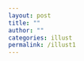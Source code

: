 ```yaml
---
layout: post
title: ""
author: ""
categories: illust
permalink: /illust1
---
```


<html lang="ja">
<head>
    <meta charset="UTF-8">
    <meta name="viewport" content="width=device-width, initial-scale=1.0">
    <title>写真とテキストのレイアウト</title>
    <style>
        .container {
            display: flex;
            flex-wrap: wrap;
            justify-content: space-between;
            margin-bottom: 20px;
        }
        .image-container {
            flex: 0 0 48%; /* 画像の幅を設定 */
            text-align: center;
            margin-bottom: 5px;
        }
        .text-container {
            flex: 0 0 52%; /* テキストの幅を設定 */
            margin-bottom: 10px;
        }
        img {
            width: 100%; /* 画像をコンテナ内で最大幅に調整 */
            height: auto;
        }
        .church-image {
            width: 80%; /* 教会の写真だけ幅を80%に設定 */
            height: auto;
        }
        .yuri-image {
            width: 120%; 
            height: auto;

        }
        .flavor-text {
            font-size: 16px;
            color: gray;
        }
         .flavor-text1 {
            font-size: 16px;
            color: gray;
            margin-top: 10px;
            padding: 10px; /* 文字周りの余白 */
            background-color: rgba(0, 0, 0, 0.03); /* 薄い黒背景 */
            display: inline-block; /* テキストの長さに合わせて背景を適用 */
        }
        .post-date {
            display: none; 
        }
        .title-text {
            font-size: 18px;
            font-weight: bold;
            text-align: center;
            margin-top: 10px;
        }
        
        
        
    </style>
</head>
<body>

    <div class="container">
        <div class="image-container">
            <img src="{{ site.github.url }}/assets/img/sannbika-1.png" alt="教会" class="church-image">
            <p class="title-text">【ゴスペルが聞こえる】</p>
        </div>
        <div class="text-container">
            <p class="flavor-text">
                &nbsp;&nbsp;目醒めたときの気分は最悪でしたが、あの時目にした情景が私の脳裏にこびりついて離れないのでした。
                夕陽をいっぱいに浴びたレースカーテンのような長く赤い髪が、私の視界の端で艶めかしく揺れていたのを鮮明に憶えています。<br>
                混濁した意識の中、彼女は両の手で私の頬を優しく包み込み、耳元で囁きました。<br>
                <br>「ぉkえり…なsい。また再会できtこと、喜ばしく思うわ。」<br>
                <br>「あなたを、待っていたの。」<br>
                <br>
                <br>「……」<br>
                <br>
                <br>
                &nbsp;&nbsp;私が落ち着くまでの間、彼女は可憐な笑みを浮かべたまま隣で寄り添ってくれました。<br>
                暫くして平衡感覚が戻ったので肩を借りてヨロヨロと立ち上がりました。<br>
                <br>
               「案内したい場所があるの。歩けそうかしら？」<br>
               <br>
                &nbsp;&nbsp;状況を飲み込めずに立ち尽くしていた私を暫く見つめたあと、彼女は踵を返し目的地まで歩き出しました。
               歩みを止めた彼女のほうをを見やると、視界の先には、木漏れ日に照らされた古びたチャペルが寂しそうに佇んでいました。<br>
            </p>
        </div>
    </div>

    <div class="container">
        <div class="text-container">
            <p class="flavor-text1">
                ツヅリ:<br>
                 &nbsp;&nbsp;&nbsp;&nbsp;&nbsp;&nbsp;&nbsp;&nbsp;&nbsp;&nbsp;&nbsp;&nbsp;&nbsp;&nbsp;&nbsp;ヨハナは私なんかと違って、なんだってそつなくこなしてみせる。<br>
                 &nbsp;&nbsp;&nbsp;&nbsp;&nbsp;&nbsp;&nbsp;&nbsp;&nbsp;&nbsp;&nbsp;&nbsp;&nbsp;&nbsp;&nbsp;私の空白が埋まる日は訪れるのだろうか？<br>
            </p>
        </div>
        <div class="image-container">
            <img src="{{ site.github.url }}/assets/img/yuri1.png" alt="百合" class="yuri-image">
            <p class="title-text">【少女性】</p>
        </div>
    </div>

    <div class="container">
        <div class="image-container">
            <img src="path/to/image3.jpg" alt="画像3">
        </div>
        <div class="text-container">
            <p class="flavor-text">[ flavor text ]<br>
                dfasdfasdfasdfsdfsdfffffffsdfsd ddd dddddddddddddddddf fffffdd ddd ddd dddddddddddddddddddd ddddddddddddddddddddddddd ddddddddddddddddddddddddd
            </p>
        </div>
    </div>

</body>
</html>
